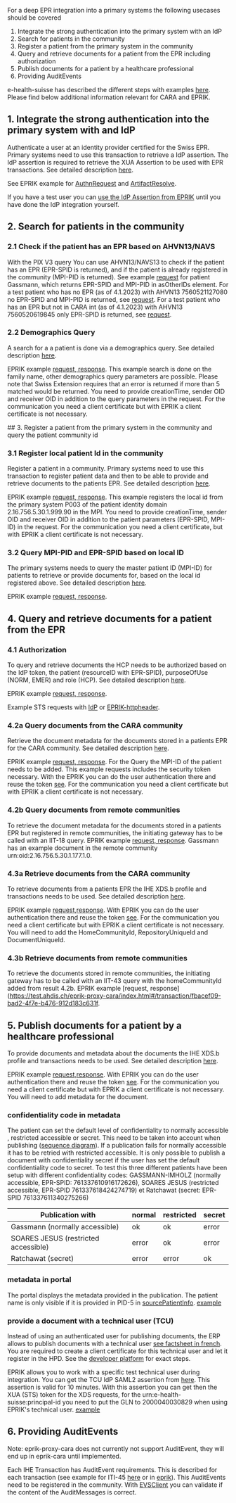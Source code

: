 For a deep EPR integration into a primary systems the following usecases should be covered

1. Integrate the strong authentication into the primary system with an IdP
2. Search for patients in the community
3. Register a patient from the primary system in the community
4. Query and retrieve documents for a patient from the EPR including authorization
5. Publish documents for a patient by a healthcare professional
6. Providing AuditEvents
   
e-health-suisse has described the different steps with examples [here](https://www.e-health-suisse.ch/fr/technique-semantique/raccordement-dep/techniciens.html). Please find below additional information relevant for CARA and EPRIK.

## 1. Integrate the strong authentication into the primary system with and IdP

Authenticate a user at an identity provider certified for the Swiss EPR. Primary systems need to use this transaction to retrieve a IdP assertion. The IdP assertion is required to retrieve the XUA Assertion to be used with EPR transactions. See detailed description [here](https://github.com/ehealthsuisse/EPD-by-example/blob/main/files/AuthenticateUser.md).

See EPRIK example for [AuthnRequest](https://test.ahdis.ch/eprik-proxy-cara/#/transaction/bd0e0019-53f1-4525-9bd2-3164ce79162c) and [ArtifactResolve](https://test.ahdis.ch/eprik-proxy-cara/#/transaction/0d4c9995e29edd8b7475e4562534f7ad503ee4cc).

If you have a test user you can [use the IdP Assertion from EPRIK](usecases/#use-the-idp-assertion-from-eprik) until you have done the IdP integration yourself.

## 2. Search for patients in the community

### 2.1 Check if the patient has an EPR based on AHVN13/NAVS

With the PIX V3 query You can use AHVN13/NAVS13 to check if the patient has an EPR (EPR-SPID is returned), and if the patient
is already registered in the community (MPI-PID is returned). See example [request](https://test.ahdis.ch/eprik-proxy-cara/#/transaction/78f83316-07f4-4e42-85d7-36dcf7d75302) for patient Gassmann, which returns EPR-SPID and MPI-PID in asOtherIDs element. For a test patient who has no EPR (as of 4.1.2023) with AHVN13 7560521127080 no EPR-SPID and MPI-PID is returned, see [request](https://test.ahdis.ch/eprik-proxy-cara/#/transaction/4a5cd599-e8f4-48e6-9eca-132505261e72). For a test patient who has an EPR but not in CARA int (as of 4.1.2023) with AHVN13 7560520619845 only EPR-SPID is returned, see [request](https://test.ahdis.ch/eprik-proxy-cara/#/transaction/6d1a9917-dd2f-469b-b790-aa24d4d68474). 

### 2.2 Demographics Query

A search for a a patient is done via a demographics query. See detailed description [here](https://github.com/ehealthsuisse/EPD-by-example/blob/main/files/PDQ.md). 

EPRIK example [request, response](https://test.ahdis.ch/eprik-proxy-cara/#/transaction/c1228bb0-5f60-4ab7-8eb7-585ef2b7c276). This example search is done on the family name, other demographics query parameters are possible. Please note that Swiss Extension requires that an error is returned if more than 5 matched would be returned. You need to provide creationTime, sender OID and receiver OID in addition to the query parameters in the request. For the communication you need a client certificate but with EPRIK a client certificate is not necessary. 


## 3. Register a patient from the primary system in the community and query the patient community id

### 3.1 Register local patient Id in the community

Register a patient in a community. Primary systems need to use this transaction to register patient data and then to be able to provide and retrieve documents to the patients EPR. See detailed description [here](https://github.com/ehealthsuisse/EPD-by-example/blob/main/files/PIXFeed.md).

EPRIK example [request, response](https://test.ahdis.ch/eprik-proxy-cara/#/transaction/12754ece-dbcd-4ad8-ab26-9199262399dc). This example registers the local id from the primary system P003 of the patient identity domain 2.16.756.5.30.1.999.90 in the MPI. You need to provide creationTime, sender OID and receiver OID in addition to the patient parameters (EPR-SPID, MPI-ID) in the request. For the communication you need a client certificate, but with EPRIK a client certificate is not necessary.

### 3.2 Query MPI-PID and EPR-SPID based on local ID 

The primary systems needs to query the master patient ID (MPI-ID) for patients to retrieve or provide documents for, based on the local id registered above. See detailed description [here](https://github.com/ehealthsuisse/EPD-by-example/blob/main/files/PIXQuery.md).

EPRIK example [request, response](https://test.ahdis.ch/eprik-proxy-cara/#/transaction/12754ece-dbcd-4ad8-ab26-9199262399dc).

## 4. Query and retrieve documents for a patient from the EPR

### 4.1 Authorization

To query and retrieve documents the HCP needs to be authorized based on the IdP token, the patient (resourceID with EPR-SPID), purposeOfUse (NORM, EMER) and role (HCP).
See detailed description [here](https://github.com/ehealthsuisse/EPD-by-example/blob/main/files/GetXAssertion.md).

EPRIK example [request, response](https://test.ahdis.ch/eprik-proxy-cara/#/transaction/0a830c65-abdb-44f9-b250-9dc82adca668).

Example STS requests with [IdP](requests/sts-eprik-proxy.http) or [EPRIK-httpheader](requests/sts-idp-httpheader-eprik-proxy.http).

### 4.2a Query documents from the CARA community
Retrieve the document metadata for the documents stored in a patients EPR for the CARA community. See detailed description [here](https://github.com/ehealthsuisse/EPD-by-example/blob/main/files/RegistryStoredQuery.md).

EPRIK example [request, response](https://test.ahdis.ch/eprik-proxy-cara/#/transaction/978556fe-5dee-4d5b-ae07-2b50bbf753d4). For the Query the MPI-ID of the patient needs to be added. This example requests includes the security token necessary. With the EPRIK you can do the user authentication there and reuse the token [see](usecases/#use-the-idp-assertion-from-eprik). For the communication you need a client certificate but with EPRIK a client certificate is not necessary.

### 4.2b Query documents from remote communities
To retrieve the document metadata for the documents stored in a patients EPR but registered in remote communities, the initiating gateway has to be called with an IIT-18 query. EPRIK example [request, response](https://test.ahdis.ch/eprik-proxy-cara/index.html#/transaction/fc3082b6-fbdf-4211-813c-2507a4854108). Gassmann has an example document in the remote community urn:oid:2.16.756.5.30.1.177.1.0.

### 4.3a Retrieve documents from the CARA community

To retrieve documents from a patients EPR the IHE XDS.b profile and transactions needs to be used. See detailed description [here](https://github.com/ehealthsuisse/EPD-by-example/blob/main/files/RetrieveDocumentSet.md).

EPRIK example [request,response](https://test.ahdis.ch/eprik-proxy-cara/#/transaction/d09272fc-a1e9-48e0-bde7-7d38be403b4e). With  EPRIK you can do the user authentication there and reuse the token [see](usecases/#use-the-idp-assertion-from-eprik). For the communication you need a client certificate but with EPRIK a client certificate is not necessary. You will need to add the HomeCommunityId, RepositoryUniqueId and DocumentUniqueId.

### 4.3b Retrieve documents from remote communities
To retrieve the documents stored in remote communities, the initiating gateway has to be called with an IIT-43 query with the homeCommunityId added from result 4.2b. EPRIK example [request, response](https://test.ahdis.ch/eprik-proxy-cara/index.html#/transaction/fbacef09-bad2-4f7e-b476-912d183c631f.


## 5. Publish documents for a patient by a healthcare professional

To provide documents and metadata about the documents the IHE XDS.b profile and transactions needs to be used. See detailed description [here](https://github.com/ehealthsuisse/EPD-by-example/blob/main/files/ProvideAndRegister.md).

EPRIK example [request,response](https://test.ahdis.ch/eprik-proxy-cara/#/transaction/5e770d0b-db8c-4fda-8ed5-8a2128a162c8). With  EPRIK you can do the user authentication there and reuse the token [see](usecases/#use-the-idp-assertion-from-eprik). For the communication you need a client certificate but with EPRIK a client certificate is not necessary. You will need to add metadata for the document.

### confidentiality code in metadata
The patient can set the default level of confidentiality to normally accessible	, restricted accessible	or secret. This need to be taken into account when publishing ([sequence diagram](https://ehealthsuisse.ihe-europe.net/docs/sequence_diagrams/2_03_EPR_HPStoreDocuments.plantuml.png)). If a publication fails for normally accessible it has to be retried with restricted accessible. It is only possible to publish a document with confidentiality secret if the user has set the default confidentiality code to secret. To test this three different patients have been setup with different confidentiality codes: GASSMANN-IMHOLZ (normally accessible, EPR-SPID: 761337610916172626), SOARES JESUS (restricted accessible, EPR-SPID 761337618424274719) et Ratchawat (secret: EPR-SPID 761337611340275266)


Publication with   | normal  | restricted  | secret          
------------ | -------------  | ---------------   | ---------------
Gassmann (normally accessible)         | ok  | ok | error
SOARES JESUS (restricted accessible)         | error  | ok | error
Ratchawat (secret)         | error  | error | ok


### metadata in portal

The portal displays the metadata provided in the publication. The patient name is only visible if it is provided in PID-5 in [sourcePatientInfo](https://profiles.ihe.net/ITI/TF/Volume3/ch-4.2.html#4.2.3.2.23). [example](https://test.ahdis.ch/eprik-proxy-cara/#/transaction/e1159556-36e9-41c1-b9d4-740d21d0bf8b)

### provide a document with a technical user (TCU)

Instead of using an authenticated user for publishing documents, the ERP allows to publish documents with a technical user [see factsheet in french](https://www.e-health-suisse.ch/fileadmin/user_upload/Dokumente/2019/F/fiche-dinformation-utilisateur-technique-dep.pdf). You are required to create a client certificate for this technical user and let it register in the HPD. See the [developer platform](https://developer.post.ch/en/e-health/basic-epr-workflows) for exact steps.

EPRIK allows you to work with a specific test technical user during integration. You can get the TCU IdP SAML2 assertion from [here](https://test.ahdis.ch/eprik-proxy-cara/camel/tcu). This assertion is valid for 10 minutes. With this assertion you can get then the XUA (STS) token for the XDS requests, for the urn:e-health-suisse:principal-id you need to put the GLN to 2000040030829 when using EPRIK's technical user. 
[example](https://test.ahdis.ch/eprik-proxy-cara/#/transaction/e1159556-36e9-41c1-b9d4-740d21d0bf8b)

## 6. Providing AuditEvents

Note: eprik-proxy-cara does not currently not support AuditEvent, they will end up in eprik-cara until implemented.

Each IHE Transaction has AuditEvent requirements. This is described for each transaction (see example for ITI-45 [here](https://github.com/ehealthsuisse/EPD-by-example/blob/main/files/PIXQuery.md#audit-log) or in [eprik](https://test.ahdis.ch/eprik-cara/index.html#/transaction/0af38ea5-459e-4d05-980d-f6cbdb8af035)). This AuditEvents need to be registered in the community. With [EVSClient](https://ehealthsuisse.ihe-europe.net/EVSClient/atna/validator.seam?standard=ATNA-IHE&extension=IHE) you can validate if the content of the AuditMessages is correct. 